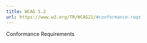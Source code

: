 ```yaml
---
title: WCAG 5.2
url: https://www.w3.org/TR/WCAG21/#conformance-reqs
---
```

Conformance Requirements
